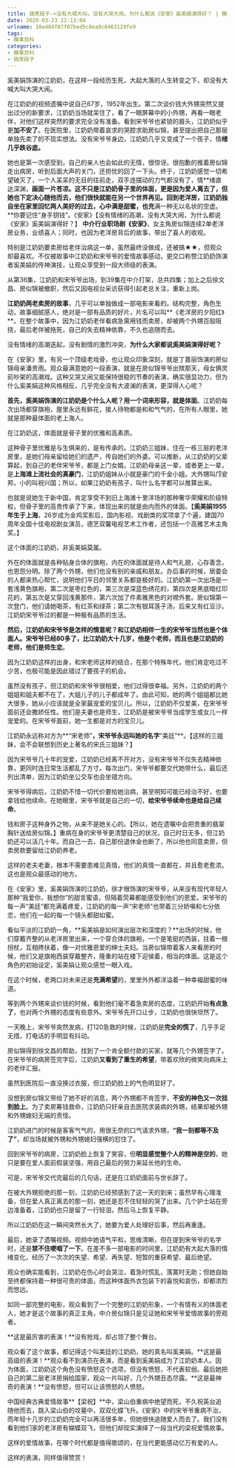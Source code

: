 ```yaml
---
title: 搞笑段子->没有大喊大叫，没有大哭大闹，为什么都说《安家》奚美娟演得好？ | 糗事百科
date: 2020-03-23 22:13:04
urlname: 10e484f07f07bed5c8ea0c6463129fe9
tags: 
- 糗事百科
categories:
- 糗事百科
- 搞笑段子
---
```

奚美娟饰演的江奶奶，在这样一段经历生死，大起大落的人生转变之下，却没有大喊大叫大哭大闹。

在江奶奶的视频遗嘱中说自己67岁，1952年出生。第二次谈价钱大外甥突然又提出过分的新要求，江奶奶当场就呆住了，看了一眼屏幕中的小外甥，再看一眼老伴，对他们这样突然的要求完全没有准备。看到宋爷爷也紧锁的眉头，江奶奶似乎更**加不安了**。在医院里，江奶奶带着哀求的哭腔求助房似锦，甚至提出把自己那层单独先卖了的不现实想法。没有宋爷爷身边，江奶奶几乎又变成了一个孩子，情**绪几乎跌谷底。**

她也是第一次感受到，自己的亲人也会如此的无情，很惊讶。很抱歉的推着房似锦走出病房，听到后面大声的关门，还担忧的回了一下头。终于，江奶奶感觉一切希望破灭了，一个人呆呆的无目的往前走，双手连摆动的力气都没有了，情**绪直达深渊，**画面一片苍凉。这不只是江奶奶骨子里的体面，更是因为爱人离去了，但她也下定决心随他而去，他们很快就能在另一个世界再见。回到老洋房，江奶奶独自坐在家里回忆两人美好的过去，心中满是甜蜜，也充**满一种无以名状的空虚。**你要记住“身手钥钱”。《安家》【没有情绪的高潮，没有大哭大闹，为什么都说《安家》奚美娟演得好？】 **中介行业职场剧《安家》**，女主角房似锦连续2单老洋房业务，业绩喜人；同时，也因为老洋房背后的故事，带出了喜人的收视。

特别是江奶奶要卖房给老伴治病这一单，虽然最终没做成，还被搞★★，但观众却最喜欢。不仅被故事中江奶奶和宋爷爷的爱情故事感动，更交口称赞江奶奶饰演者奚美娟的传神演技，让观众享受到一段大师级的表演。

从第36集，江奶奶和宋爷爷出场，到39集在中介打架，总共四集；加上之后徐文昌、房似锦被撤职，然后又因电视台采访获得引起老总关注，重新上岗。

**江奶奶两老卖房的故事**，几乎可以单独做成一部电影来看的。结构完整，角色生动，故事细腻感人，绝对是一部有品质的好片，片名可以叫**《老洋房的夕阳红》**。在整个故事中，因为江奶奶老伴看病急需用钱而卖房，却被两个外甥百般阻挠，最后老伴被拖死，自己的失去精神依靠，不久也追随而去。

没有情绪的高潮迭起，没有剧情的激烈冲突，**为什么大家都说奚美娟演得好呢？**

在《安家》里，有另一个顶级老戏骨，也让观众印象深刻，就是丁嘉丽饰演的房似锦母亲潘贵雨。观众最满意她的一段表演，就是在房似锦爷爷出殡那天，母女俩灵前吵架的高潮戏。这种又哭又闹又能保持很稳的节奏的表演，确实很显功力，但为什么奚美娟这种风格相反，几乎完全没有大波澜的表演，更深得人心呢？

**首先，奚美娟饰演的江奶奶是个什么人呢？**用一个词来形容，就是**体面**。江奶奶每次出场都穿旗袍，屋里永远有鲜花，接人待物都是和和气气的，在所有人眼里，她就是那种最体面的老上海人。

在江奶奶这，体面就是骨子里的优雅和高素质。

这种骨子里优雅是与生俱来的，是有传承的。江奶奶三姐妹，住在一栋三层的老洋房里，是她们母亲留给她们的遗产，传自她们的外婆。可以推断，从江奶奶的父辈算起，到自己的老伴宋爷爷，都是上门女婿。江奶奶母亲这一辈，或者更上一辈，是**上海滩上流社会的真豪门**，江奶奶姐妹从小就是豪门的千金小姐。大外甥叫邝安邦，小的叫祝兴国；所以，如果江奶奶有孩子，叫什么名字都可以推算出来。

也就是说她生于新中国，肯定享受不到旧上海滩十里洋场的那种奢华荣耀和阶级特权，但骨子里的高贵传承了下来，体现出来的就是由内而外的体面。【**奚美娟1955年生于上海**，26岁成为金鸡奖影后，国内影视、戏剧类的奖项拿了个遍，建国70周年全国十佳电视剧女演员，德艺双馨电视艺术工作者，还包括一个高雅艺术主角奖。】

这个体面的江奶奶，非奚美娟莫属。

外在的体面就是各种贴身合体的旗袍，内在的体面就是待人和气礼貌，心存善念，也恩怨分明。除了两个外甥，他们也没有别的亲戚和朋友。办后事的时候，居委会的人都来热心帮忙，说明他们平日的邻里关系都是极好的。江奶奶第一次出场是一套浅黄色旗袍，第二次是枣红色的，第三次是深蓝色绣花的，第四次是黑底暗红印花的，第五次是又穿回浅黄那件，第六次加了件素雅黑色的对襟外套。房似锦第一次登门，他们请她喝茶，有红茶和绿茶；第二次有银耳莲子汤，后来又有红豆沙。江奶奶宋爷爷过的都是一种极有品质的生活。

**然后，江奶奶和宋爷爷是怎样的情意呢？**和江奶奶相伴一生的宋爷爷当然也是个体面人。宋爷爷已经80多了，比江奶奶大十几岁，他是个老师，而且也是江奶奶的老师，他们是**师生恋**。

因为江奶奶这样的出身，和宋老师这样的结合，在那个特殊年代，他们肯定吃过不少苦，也极可能是因此错过了要孩子的机会。

虽然没有孩子，但江奶奶和宋爷爷很相爱，他们过得很幸福。另外，江奶奶的两个姐姐和姐夫都不在了，大姐儿子的儿子都成年了。由此可知，她的两个姐姐都比她大很多，她从小应该就是全家最宠爱的宝贝儿。所以，江奶奶不仅爱美，在宋爷爷面前还会撒娇任性。他们是夫妻也是师生，江奶奶是被宋爷爷当成学生或女儿一样宠爱的。在宋爷爷面前，她一生都是对方的宝贝儿。

江奶奶永远称对方为**“宋老师”**，宋爷爷永远叫她的名字**“美廷”**。【这样的三姐妹，会不会联想到历史上著名的宋氏三姐妹？】

因为宋爷爷几十年的宠爱，江奶奶已经离不开对方，没有宋爷爷不仅失去精神依靠，更同时连日常生活都乱了方寸。每次出门，宋爷爷都要交代她带什么，最后还列出清单，因为江奶奶坐公交车也会坐错方向。

宋爷爷得病后，江奶奶不惜一切代价要给她治病，甚至明知可能已经治不好，也要拿钱给他续命。在她眼里，宋爷爷就是自己的一切，**给宋爷爷续命也是给自己续命**。

钱和房子这种身外之物，从来不是她关心的。【所以，她在遗嘱中会把贵重的翡翠胸针送给房似锦。】重病在身的宋爷爷更清楚自己的状况，自己时日无多，但江奶奶还可以活几十年。而自己一去，自己那份退休金也断了，所以他也同意卖房，但卖房款要留给江奶奶养老。

这样的老夫老妻，根本不需要患难见真情，他们的真情一直都在，并且愈老愈浓。这也是观众最感动的地方。

在《安家》里，奚美娟饰演的江奶奶，徐才根饰演的宋爷爷，从来没有现代年轻人那种“我爱你，我想你”的甜言蜜语，但隔着荧幕都能感受到他们的恩爱。宋爷爷的每一声“美廷”都充满着疼爱，江奶奶的每一声“宋老师”也带着三分娇嗔和七分依恋，他们在一起的每一个镜头都甜如蜜。

看似平淡的江奶奶一角，**奚美娟是如何演出层次和深度的？**出场的时候，他们穿戴齐整的从老洋房里出来，一个穿合体的旗袍，一个是笔挺的西装，拄着一根拐杖，互相搀扶着，像一对优雅恩爱的绅士夫妇。当房似锦带着客人来看房的时候，他们又是旗袍西装穿戴整齐，隆重的站在楼下迎侯着，相当的体面。这是这个角色的初始设定，奚美娟让观众感觉一眼入戏。

在这个时候，老两口对未来还是**充满希望**的，里里外外都洋溢着一种幸福甜蜜的味道。

等到两个外甥来谈价钱的时候，看到他们毫不着急卖房的态度，江奶奶开始**有点急了**，也对两个外甥的态度有些意外。宋爷爷先开口让步，江奶奶也很快坦然了。

一天晚上，宋爷爷突然发病，打120急救的时候，江奶奶是**完全的慌了**，几乎手足无措，打电话的手明显有抖动。

房似锦得到徐文昌的帮助，找到了一个肯全额付款的买家，就等几个外甥签字了。在宋爷爷的病房签完字后，江奶奶**又看到了重生的希望**，带着欢欣的微笑向病床上的老伴汇报。

虽然到医院后一直没换过衣服，但江奶奶脸上的气色明显好了。

没想到房似锦又带给了她不好的消息，两个外甥都不肯签字，**不安的神色又一次挂到脸上**。为了卖房筹钱救命，江奶奶只好亲自去医院求装病的外甥，结果却被外甥和外甥媳妇无端的责怪。

江奶奶进门的时候是客客气气的，用很无奈的口气请求外甥，**“我一刻都等不及了”**，却当场就被外甥和外甥媳妇强横的怼住了。

回到宋爷爷的病房，江奶奶脸上恢复了笑容，但**明显感觉整个人的精神是空的**，她只是要在爱人面前假装坚强，用自己最后的努力来延长他的生命。

可是，宋爷爷交代完最后的几句话，还是在江奶奶面前与世长辞了。

在被大外甥拒绝的那一刻，江奶奶已经预感到了这一天的到来；虽然早有心理准备，但在爱人真正离去的那一刻，她还是忍不住轻轻的哭了出来。几个护士站在旁边准备着，江奶奶也只是留了一行轻泪，然后马上恢复平静。

所以江奶奶在这一瞬间突然长大了，她要为爱人处理好后事，然后再重逢。

最后，她录了遗嘱视频。视频中她语气平和，思维清晰，但在提到宋爷爷的名字时，还是**禁不住哽咽了一下**。在差不多一部电影的时间里，江奶奶有大起大落的情绪变化，经历了一次次的失望、希望、再失望、短暂的重获希望、最后绝望。

观众也确实能看到，江奶奶在伤心时会哭泣，着急时慌乱，落寞时无助；但她自始至终都保持着一种很可贵的体面，而这种体面外衣包装下的喜悦和哀伤，却都浓烈而悠远。

如同一部完整的电影，观众看到了一个完整的江奶奶形象，一个有情有义的体面老人，她才是这个故事的真正主角，中介房似锦只是见证她和宋爷爷爱情故事的旁观者。

**这是最厉害的表演！**没有抢戏，却占领了整个舞台。

观众看了这个故事，都记得这个叫美廷的江奶奶，她的真名叫奚美娟。**这是最高级的表演！**观众看不到演员在表演，而是看到奚美娟成为了江奶奶本人。因为体面，江奶奶这个角色没有愤怒这个选项，但没有愤怒，不代表软弱。最后她把自己的第二层老洋房捐给国家，观众一片叫好，几个外甥丑态尽露。**这是最神奇的表演！**没有愤怒，但可以让该愤怒的人愤怒。

中国经典古典爱情故事**【梁祝】**中，梁山伯重病中绝望而死，不久祝英台追随他而去，跳入梁山伯的坟墓中，双双化蝶飞升。《安家》中的宋爷爷重病不治，而年轻十几岁的江奶奶完全可以再活很多年，但她很快追随爱人而去了。我们没有看到他们家的老洋房有蝴蝶双飞，但他们却现实演绎了一段当代的梁祝爱情故事。

这样的爱情故事，在哪个时代都是值得歌颂的，在当代更能感动亿万有爱的人。

这样的表演，同样值得赞赏！



